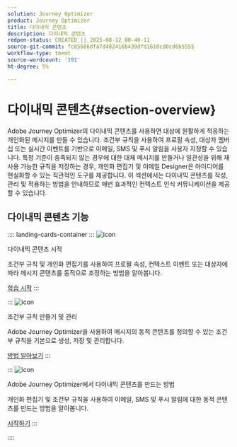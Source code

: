 ```yaml
---
solution: Journey Optimizer
product: Journey Optimizer
title: 다이내믹 콘텐츠
description: 다이내믹 콘텐츠
redpen-status: CREATED_||_2025-08-12_00-40-11
source-git-commit: fc85686dfa7d482416b439dfd1610cd0cd6b5555
workflow-type: tm+mt
source-wordcount: '191'
ht-degree: 5%

---
```



# 다이내믹 콘텐츠{#section-overview}

Adobe Journey Optimizer의 다이내믹 콘텐츠를 사용하면 대상에 원활하게 적응하는 개인화된 메시지를 만들 수 있습니다. 조건부 규칙을 사용하여 프로필 속성, 대상자 멤버십 또는 실시간 이벤트를 기반으로 이메일, SMS 및 푸시 알림을 사용자 지정할 수 있습니다. 특정 기준이 충족되지 않는 경우에 대한 대체 메시지를 만들거나 일관성을 위해 재사용 가능한 규칙을 저장하는 경우, 개인화 편집기 및 이메일 Designer은 아이디어를 현실화할 수 있는 직관적인 도구를 제공합니다. 이 섹션에서는 다이내믹 콘텐츠를 작성, 관리 및 적용하는 방법을 안내하므로 매번 효과적인 컨텍스트 인식 커뮤니케이션을 제공할 수 있습니다.

## 다이내믹 콘텐츠 기능

:::: landing-cards-container
:::
![icon](https://cdn.experienceleague.adobe.com/icons/circle-play.svg?lang=ko)

다이내믹 콘텐츠 시작

조건부 규칙 및 개인화 편집기를 사용하여 프로필 속성, 컨텍스트 이벤트 또는 대상자에 따라 메시지 콘텐츠를 동적으로 조정하는 방법을 알아봅니다.

[학습 시작](../using/personalization/get-started-dynamic-content.md)
:::

:::
![icon](https://cdn.experienceleague.adobe.com/icons/list-check.svg?lang=ko)

조건부 규칙 만들기 및 관리

Adobe Journey Optimizer을 사용하여 메시지의 동적 콘텐츠를 정의할 수 있는 조건부 규칙을 기본으로 생성, 저장 및 관리합니다.

[방법 알아보기](../using/personalization/create-conditions.md)
:::

:::
![icon](https://cdn.experienceleague.adobe.com/icons/bullseye.svg?lang=ko)

Adobe Journey Optimizer에서 다이내믹 콘텐츠를 만드는 방법

개인화 편집기 및 조건부 규칙을 사용하여 이메일, SMS 및 푸시 알림에 대한 동적 콘텐츠를 만드는 방법을 알아봅니다.

[시작하기](../using/personalization/dynamic-content.md)
:::

::::

